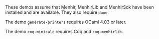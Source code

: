 These demos assume that Menhir, MenhirLib and MenhirSdk have been
installed and are available. They also require `dune`.

The demo `generate-printers` requires OCaml 4.03 or later.

The demo `coq-minicalc` requires Coq and `coq-menhirlib`.
